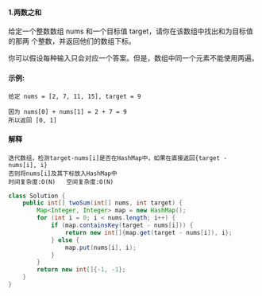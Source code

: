 #### 1.两数之和
给定一个整数数组 nums 和一个目标值 target，请你在该数组中找出和为目标值的那两 个整数，并返回他们的数组下标。  

你可以假设每种输入只会对应一个答案。但是，数组中同一个元素不能使用两遍。  

 

#### 示例:

```
给定 nums = [2, 7, 11, 15], target = 9

因为 nums[0] + nums[1] = 2 + 7 = 9
所以返回 [0, 1]
```


#### 解释

```
迭代数组，检测target-nums[i]是否在HashMap中，如果在直接返回{target - nums[i], i}
否则将nums[i]及其下标放入HashMap中  
时间复杂度:O(N)   空间复杂度:O(N)
```

```Java
class Solution {
    public int[] twoSum(int[] nums, int target) {
        Map<Integer, Integer> map = new HashMap();
        for (int i = 0; i < nums.length; i++) {
            if (map.containsKey(target - nums[i])) {
                return new int[]{map.get(target - nums[i]), i};
            } else {
                map.put(nums[i], i);
            }
        }
        return new int[]{-1, -1};
    }
}
```